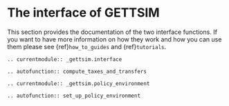 # The interface of GETTSIM

This section provides the documentation of the two interface functions. If you want to
have more information on how they work and how you can use them please see
{ref}`how_to_guides` and {ref}`tutorials`.

```{eval-rst}
.. currentmodule:: _gettsim.interface
```

```{eval-rst}
.. autofunction:: compute_taxes_and_transfers
```

```{eval-rst}
.. currentmodule:: _gettsim.policy_environment
```

```{eval-rst}
.. autofunction:: set_up_policy_environment
```
